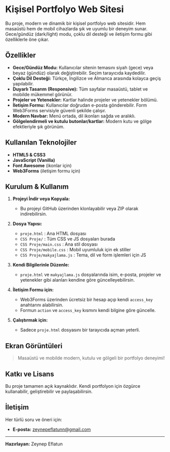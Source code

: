 # Kişisel Portfolyo Web Sitesi

Bu proje, modern ve dinamik bir kişisel portfolyo web sitesidir. Hem masaüstü hem de mobil cihazlarda şık ve uyumlu bir deneyim sunar. Gece/gündüz (dark/light) modu, çoklu dil desteği ve iletişim formu gibi özelliklerle öne çıkar.

## Özellikler

- **Gece/Gündüz Modu:** Kullanıcılar sitenin temasını siyah (gece) veya beyaz (gündüz) olarak değiştirebilir. Seçim tarayıcıda kaydedilir.
- **Çoklu Dil Desteği:** Türkçe, İngilizce ve Almanca arasında kolayca geçiş yapılabilir.
- **Duyarlı Tasarım (Responsive):** Tüm sayfalar masaüstü, tablet ve mobilde mükemmel görünür.
- **Projeler ve Yetenekler:** Kartlar halinde projeler ve yetenekler bölümü.
- **İletişim Formu:** Kullanıcılar doğrudan e-posta gönderebilir. Form Web3Forms servisiyle güvenli şekilde çalışır.
- **Modern Navbar:** Menü ortada, dil ikonları sağda ve aralıklı.
- **Gölgelendirmeli ve kutulu butonlar/kartlar:** Modern kutu ve gölge efektleriyle şık görünüm.

## Kullanılan Teknolojiler

- **HTML5 & CSS3**
- **JavaScript (Vanilla)**
- **Font Awesome** (ikonlar için)
- **Web3Forms** (iletişim formu için)

## Kurulum & Kullanım

1. **Projeyi İndir veya Kopyala:**
   - Bu projeyi GitHub üzerinden klonlayabilir veya ZIP olarak indirebilirsin.

2. **Dosya Yapısı:**
   - `proje.html` : Ana HTML dosyası
   - `CSS Proje/` : Tüm CSS ve JS dosyaları burada
   - `CSS Proje/main.css` : Ana stil dosyası
   - `CSS Proje/mobile.css` : Mobil uyumluluk için ek stiller
   - `CSS Proje/makyajlama.js` : Tema, dil ve form işlemleri için JS

3. **Kendi Bilgilerinle Düzenle:**
   - `proje.html` ve `makyajlama.js` dosyalarında isim, e-posta, projeler ve yetenekler gibi alanları kendine göre güncelleyebilirsin.

4. **İletişim Formu için:**
   - Web3Forms üzerinden ücretsiz bir hesap açıp kendi `access_key` anahtarını alabilirsin.
   - Formun `action` ve `access_key` kısmını kendi bilgine göre güncelle.

5. **Çalıştırmak için:**
   - Sadece `proje.html` dosyasını bir tarayıcıda açman yeterli.

## Ekran Görüntüleri

> Masaüstü ve mobilde modern, kutulu ve gölgeli bir portfolyo deneyimi!

## Katkı ve Lisans

Bu proje tamamen açık kaynaklıdır. Kendi portfolyon için özgürce kullanabilir, geliştirebilir ve paylaşabilirsin.

## İletişim

Her türlü soru ve öneri için:
- **E-posta:** zeynepeflatunn@gmail.com

---

**Hazırlayan:** Zeynep Eflatun 